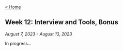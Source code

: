 [< Home](https://shammip.github.io/)

## Week 12: Interview and Tools, Bonus

*August 7, 2023 - August 13, 2023*

In progress...

